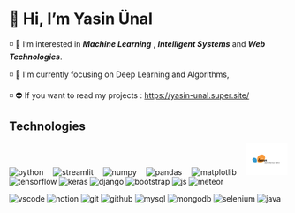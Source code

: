 # 👋 Hi, I’m Yasin Ünal                                                                           

◽️ 👀 I’m interested in ***Machine Learning*** , ***Intelligent Systems*** and ***Web Technologies***.

◽️ 🌱 I'm currently focusing on Deep Learning and Algorithms, 
     
◽️ 👽 If you want to read my projects : https://yasin-unal.super.site/

<!-- Sayaç :  ![](https://komarev.com/ghpvc/?username=Pilestin) -->

## Technologies

<p align = "justify" >
 <img src="https://user-images.githubusercontent.com/56133248/175571046-ed53347e-a3ae-4550-a032-8a371ea34ba2.png" alt="python" style="width:75px;"/>
 <img src="https://github.com/Pilestin/Pilestin/assets/56133248/1598bf2a-d718-4294-8460-81bcb7846aa4" alt="streamlit" style="width:75px;"/>
 <img src="https://numpy.org/images/logo.svg" alt="numpy" style="width:75px;"/>
 <img src="https://github.com/pandas-dev/pandas/blob/761bceb77d44aa63b71dda43ca46e8fd4b9d7422/web/pandas/static/img/pandas.svg" alt="pandas" style="width:75px;"/>
 <img src="https://matplotlib.org/_static/logo2.svg" alt="matplotlib" style="width:75px;"/>
 <img src="https://github.com/scikit-learn/scikit-learn/blob/main/doc/logos/scikit-learn-logo.svg" alt="scikitlearn" style="width:75px;"/>
 <img src="https://github.com/valohai/ml-logos/blob/master/tensorflow-tf.svg" alt="tensorflow" style="width:75px;"/>
 <img src="https://github.com/valohai/ml-logos/blob/master/keras.svg" alt="keras" style="width:75px;"/>
 <img src="https://static.djangoproject.com/img/logos/django-logo-negative.svg" alt="django" style="width:75px;"/>
 <img src="https://user-images.githubusercontent.com/56133248/175565033-08431c78-cf64-45f8-807e-c8e1db2a94d5.png" alt="bootstrap" style="width:75px;"/>
 <img src="https://user-images.githubusercontent.com/56133248/175568310-6bb4d489-6b7c-432a-93f3-69ad581b2ff0.png" alt="js" style="width:75px;"/>
 <img src="https://github.com/Pilestin/Pilestin/assets/56133248/7960b525-de19-4021-b842-3d80c00e5657" alt="meteor" style="width:75px;"/>
</p>

<p align = "justify" >
 <img src="https://user-images.githubusercontent.com/56133248/175562420-2efe5de0-b16b-41a8-9de4-a27d00543a9c.png" alt="vscode" style="width:75px;"/>
 <img src="https://upload.wikimedia.org/wikipedia/commons/e/e9/Notion-logo.svg" alt="notion" style="width:75px;"/>
 <img src="https://user-images.githubusercontent.com/56133248/175566226-b312f935-624c-44d6-bc65-4894da2c21ea.png" alt="git" style="width:75px;"/>
 <img src="https://user-images.githubusercontent.com/56133248/175564784-e2b4cd8c-950b-454f-942c-2d9a9ea2e2c2.png" alt="github" style="width:75px;"/>
 <img src="https://user-images.githubusercontent.com/56133248/195908804-371676a3-103c-4061-a0d0-9eb0538d0159.svg" alt="mysql" style="width:75px;"/>
 <img src="https://user-images.githubusercontent.com/56133248/175563012-3668a7aa-7ed8-43fe-82b7-5fee474e957d.png" alt="mongodb" style="width:75px;"/>
 <img src="https://user-images.githubusercontent.com/56133248/195909495-14c8c97d-dd12-4150-82f1-451d544d1741.png" alt="selenium" style="width:75px;"/>
 <img src="https://user-images.githubusercontent.com/56133248/175570879-e7bf30cc-b6cd-4b90-8f27-aa58e7da956e.png" alt="java" style="width:75px;"/>
 </p>

<!-- 

 <img src="https://user-images.githubusercontent.com/56133248/175565798-a2e2eee0-17a3-43e5-9594-09519fb44a01.png" alt="flutter" style="width:75px;"/> 
<img src="https://user-images.githubusercontent.com/56133248/195909115-3d22f918-0cb5-43bf-b993-a7232eb1e67e.svg" alt="firebase" style="width:75px;"/>

 <img src="https://user-images.githubusercontent.com/56133248/195909303-b8955474-8602-466e-bbf0-cee224192419.png" alt="devcpp" style="width:75px;"/>
-->
